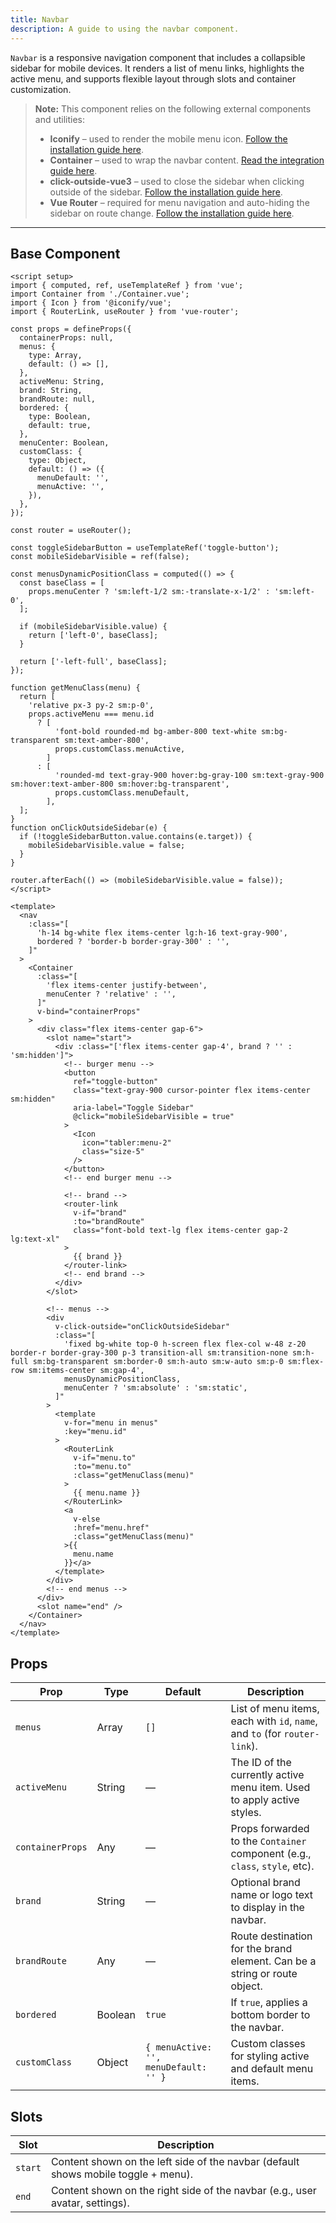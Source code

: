 ```yaml
---
title: Navbar
description: A guide to using the navbar component.
---
```


`Navbar` is a responsive navigation component that includes a collapsible sidebar for mobile devices. It renders a list of menu links, highlights the active menu, and supports flexible layout through slots and container customization.

> **Note:** This component relies on the following external components and utilities:
> * **Iconify** – used to render the mobile menu icon. [Follow the installation guide here](https://iconify.design/docs/icon-components/vue/).
> * **Container** – used to wrap the navbar content. [Read the integration guide here](/components/container).
> * **click-outside-vue3** – used to close the sidebar when clicking outside of the sidebar. [Follow the installation guide here](https://www.npmjs.com/package/click-outside-vue3).
> * **Vue Router** – required for menu navigation and auto-hiding the sidebar on route change. [Follow the installation guide here](https://router.vuejs.org/installation.html).

---

## Base Component

```vue
<script setup>
import { computed, ref, useTemplateRef } from 'vue';
import Container from './Container.vue';
import { Icon } from '@iconify/vue';
import { RouterLink, useRouter } from 'vue-router';

const props = defineProps({
  containerProps: null,
  menus: {
    type: Array,
    default: () => [],
  },
  activeMenu: String,
  brand: String,
  brandRoute: null,
  bordered: {
    type: Boolean,
    default: true,
  },
  menuCenter: Boolean,
  customClass: {
    type: Object,
    default: () => ({
      menuDefault: '',
      menuActive: '',
    }),
  },
});

const router = useRouter();

const toggleSidebarButton = useTemplateRef('toggle-button');
const mobileSidebarVisible = ref(false);

const menusDynamicPositionClass = computed(() => {
  const baseClass = [
    props.menuCenter ? 'sm:left-1/2 sm:-translate-x-1/2' : 'sm:left-0',
  ];

  if (mobileSidebarVisible.value) {
    return ['left-0', baseClass];
  }

  return ['-left-full', baseClass];
});

function getMenuClass(menu) {
  return [
    'relative px-3 py-2 sm:p-0',
    props.activeMenu === menu.id
      ? [
          'font-bold rounded-md bg-amber-800 text-white sm:bg-transparent sm:text-amber-800',
          props.customClass.menuActive,
        ]
      : [
          'rounded-md text-gray-900 hover:bg-gray-100 sm:text-gray-900 sm:hover:text-amber-800 sm:hover:bg-transparent',
          props.customClass.menuDefault,
        ],
  ];
}
function onClickOutsideSidebar(e) {
  if (!toggleSidebarButton.value.contains(e.target)) {
    mobileSidebarVisible.value = false;
  }
}

router.afterEach(() => (mobileSidebarVisible.value = false));
</script>

<template>
  <nav
    :class="[
      'h-14 bg-white flex items-center lg:h-16 text-gray-900',
      bordered ? 'border-b border-gray-300' : '',
    ]"
  >
    <Container
      :class="[
        'flex items-center justify-between',
        menuCenter ? 'relative' : '',
      ]"
      v-bind="containerProps"
    >
      <div class="flex items-center gap-6">
        <slot name="start">
          <div :class="['flex items-center gap-4', brand ? '' : 'sm:hidden']">
            <!-- burger menu -->
            <button
              ref="toggle-button"
              class="text-gray-900 cursor-pointer flex items-center sm:hidden"
              aria-label="Toggle Sidebar"
              @click="mobileSidebarVisible = true"
            >
              <Icon
                icon="tabler:menu-2"
                class="size-5"
              />
            </button>
            <!-- end burger menu -->

            <!-- brand -->
            <router-link
              v-if="brand"
              :to="brandRoute"
              class="font-bold text-lg flex items-center gap-2 lg:text-xl"
            >
              {{ brand }}
            </router-link>
            <!-- end brand -->
          </div>
        </slot>

        <!-- menus -->
        <div
          v-click-outside="onClickOutsideSidebar"
          :class="[
            'fixed bg-white top-0 h-screen flex flex-col w-48 z-20 border-r border-gray-300 p-3 transition-all sm:transition-none sm:h-full sm:bg-transparent sm:border-0 sm:h-auto sm:w-auto sm:p-0 sm:flex-row sm:items-center sm:gap-4',
            menusDynamicPositionClass,
            menuCenter ? 'sm:absolute' : 'sm:static',
          ]"
        >
          <template
            v-for="menu in menus"
            :key="menu.id"
          >
            <RouterLink
              v-if="menu.to"
              :to="menu.to"
              :class="getMenuClass(menu)"
            >
              {{ menu.name }}
            </RouterLink>
            <a
              v-else
              :href="menu.href"
              :class="getMenuClass(menu)"
            >{{
              menu.name
            }}</a>
          </template>
        </div>
        <!-- end menus -->
      </div>
      <slot name="end" />
    </Container>
  </nav>
</template>
```

## Props

| Prop             | Type    | Default                               | Description                                                                 |
| ---------------- | ------- | ------------------------------------- | --------------------------------------------------------------------------- |
| `menus`          | Array   | `[]`                                  | List of menu items, each with `id`, `name`, and `to` (for `router-link`).   |
| `activeMenu`     | String  | —                                     | The ID of the currently active menu item. Used to apply active styles.      |
| `containerProps` | Any     | —                                     | Props forwarded to the `Container` component (e.g., `class`, `style`, etc). |
| `brand`          | String  | —                                     | Optional brand name or logo text to display in the navbar.                  |
| `brandRoute`     | Any     | —                                     | Route destination for the brand element. Can be a string or route object.   |
| `bordered`       | Boolean | `true`                                | If `true`, applies a bottom border to the navbar.                           |
| `customClass`    | Object  | `{ menuActive: '', menuDefault: '' }` | Custom classes for styling active and default menu items.                   |

## Slots

| Slot | Description                                                                        |
| --------- | ---------------------------------------------------------------------------------- |
| `start`   | Content shown on the left side of the navbar (default shows mobile toggle + menu). |
| `end`     | Content shown on the right side of the navbar (e.g., user avatar, settings).       |